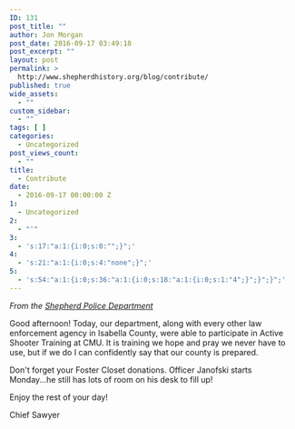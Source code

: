 ```yaml
---
ID: 131
post_title: ""
author: Jon Morgan
post_date: 2016-09-17 03:49:18
post_excerpt: ""
layout: post
permalink: >
  http://www.shepherdhistory.org/blog/contribute/
published: true
wide_assets:
  - ""
custom_sidebar:
  - ""
tags: [ ]
categories:
  - Uncategorized
post_views_count:
  - ""
title:
  - Contribute
date:
  - 2016-09-17 00:00:00 Z
1:
  - Uncategorized
2:
  - "'"
3:
  - 's:17:"a:1:{i:0;s:0:"";}";'
4:
  - 's:21:"a:1:{i:0;s:4:"none";}";'
5:
  - 's:54:"a:1:{i:0;s:36:"a:1:{i:0;s:18:"a:1:{i:0;s:1:"4";}";}";}";'
---
```

<p class="c7"><em>From the <a class="c2" href="https://www.google.com/url?q=https://www.facebook.com/Shepherd-Police-Department-205632619455314/?fref%3Dnf&amp;sa=D&amp;ust=1470879712208000&amp;usg=AFQjCNFlSwhC9vANCnFjUDj6Lus2YBgXHw">Shepherd Police Department</a></em></p>

Good afternoon! Today, our department, along with every other law enforcement agency in Isabella County, were able to participate in Active Shooter Training at CMU. It is training we hope and pray we never have to use, but if we do I can confidently say that our county is prepared.

Don't forget your Foster Closet donations. Officer Janofski starts Monday...he still has lots of room on his desk to fill up!

Enjoy the rest of your day!

Chief Sawyer
